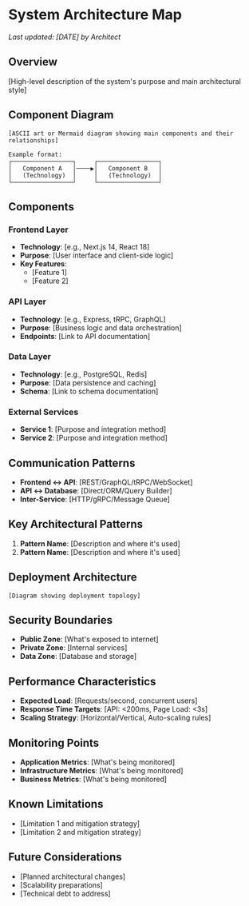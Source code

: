 # System Architecture Map
*Last updated: [DATE] by Architect*

## Overview
[High-level description of the system's purpose and main architectural style]

## Component Diagram
```
[ASCII art or Mermaid diagram showing main components and their relationships]

Example format:
┌─────────────────┐     ┌─────────────────┐
│   Component A   │────▶│   Component B   │
│   (Technology)  │     │   (Technology)  │
└─────────────────┘     └─────────────────┘
```

## Components

### Frontend Layer
- **Technology**: [e.g., Next.js 14, React 18]
- **Purpose**: [User interface and client-side logic]
- **Key Features**:
  - [Feature 1]
  - [Feature 2]

### API Layer
- **Technology**: [e.g., Express, tRPC, GraphQL]
- **Purpose**: [Business logic and data orchestration]
- **Endpoints**: [Link to API documentation]

### Data Layer
- **Technology**: [e.g., PostgreSQL, Redis]
- **Purpose**: [Data persistence and caching]
- **Schema**: [Link to schema documentation]

### External Services
- **Service 1**: [Purpose and integration method]
- **Service 2**: [Purpose and integration method]

## Communication Patterns
- **Frontend ↔ API**: [REST/GraphQL/tRPC/WebSocket]
- **API ↔ Database**: [Direct/ORM/Query Builder]
- **Inter-Service**: [HTTP/gRPC/Message Queue]

## Key Architectural Patterns
1. **Pattern Name**: [Description and where it's used]
2. **Pattern Name**: [Description and where it's used]

## Deployment Architecture
```
[Diagram showing deployment topology]
```

## Security Boundaries
- **Public Zone**: [What's exposed to internet]
- **Private Zone**: [Internal services]
- **Data Zone**: [Database and storage]

## Performance Characteristics
- **Expected Load**: [Requests/second, concurrent users]
- **Response Time Targets**: [API: <200ms, Page Load: <3s]
- **Scaling Strategy**: [Horizontal/Vertical, Auto-scaling rules]

## Monitoring Points
- **Application Metrics**: [What's being monitored]
- **Infrastructure Metrics**: [What's being monitored]
- **Business Metrics**: [What's being monitored]

## Known Limitations
- [Limitation 1 and mitigation strategy]
- [Limitation 2 and mitigation strategy]

## Future Considerations
- [Planned architectural changes]
- [Scalability preparations]
- [Technical debt to address]